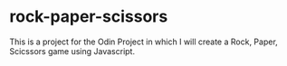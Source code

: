 # rock-paper-scissors
This is a project for the Odin Project in which I will create a Rock, Paper, Scicssors game using Javascript.
